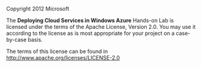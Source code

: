 Copyright 2012 Microsoft

The **Deploying Cloud Services in Windows Azure** Hands-on Lab is licensed under the terms of the Apache License, Version 2.0.
You may use it according to the license as is most appropriate for your project on a case-by-case basis.

The terms of this license can be found in http://www.apache.org/licenses/LICENSE-2.0

